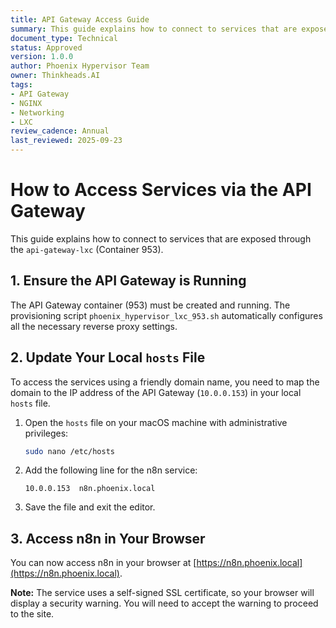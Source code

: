 ```yaml
---
title: API Gateway Access Guide
summary: This guide explains how to connect to services that are exposed through the api-gateway-lxc (Container 953).
document_type: Technical
status: Approved
version: 1.0.0
author: Phoenix Hypervisor Team
owner: Thinkheads.AI
tags:
- API Gateway
- NGINX
- Networking
- LXC
review_cadence: Annual
last_reviewed: 2025-09-23
---
```


# How to Access Services via the API Gateway

This guide explains how to connect to services that are exposed through the `api-gateway-lxc` (Container 953).

## 1. Ensure the API Gateway is Running

The API Gateway container (953) must be created and running. The provisioning script `phoenix_hypervisor_lxc_953.sh` automatically configures all the necessary reverse proxy settings.

## 2. Update Your Local `hosts` File

To access the services using a friendly domain name, you need to map the domain to the IP address of the API Gateway (`10.0.0.153`) in your local `hosts` file.

1.  Open the `hosts` file on your macOS machine with administrative privileges:
    ```bash
    sudo nano /etc/hosts
    ```

2.  Add the following line for the n8n service:
    ```
    10.0.0.153  n8n.phoenix.local
    ```

3.  Save the file and exit the editor.

## 3. Access n8n in Your Browser

You can now access n8n in your browser at [https://n8n.phoenix.local](https://n8n.phoenix.local).

**Note:** The service uses a self-signed SSL certificate, so your browser will display a security warning. You will need to accept the warning to proceed to the site.